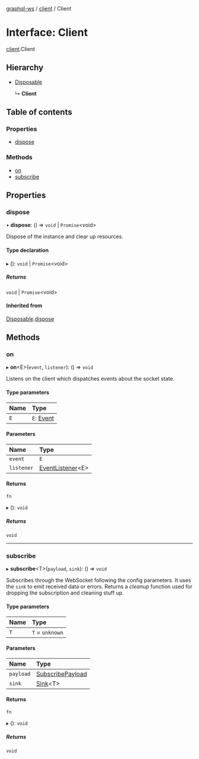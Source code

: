 [graphql-ws](../README.md) / [client](../modules/client.md) / Client

# Interface: Client

[client](../modules/client.md).Client

## Hierarchy

- [Disposable](common.disposable.md)

  ↳ **Client**

## Table of contents

### Properties

- [dispose](client.client-1.md#dispose)

### Methods

- [on](client.client-1.md#on)
- [subscribe](client.client-1.md#subscribe)

## Properties

### dispose

• **dispose**: () => `void` \| `Promise`<void\>

Dispose of the instance and clear up resources.

#### Type declaration

▸ (): `void` \| `Promise`<void\>

##### Returns

`void` \| `Promise`<void\>

#### Inherited from

[Disposable](common.disposable.md).[dispose](common.disposable.md#dispose)

## Methods

### on

▸ **on**<E\>(`event`, `listener`): () => `void`

Listens on the client which dispatches events about the socket state.

#### Type parameters

| Name | Type |
| :------ | :------ |
| `E` | `E`: [Event](../modules/client.md#event) |

#### Parameters

| Name | Type |
| :------ | :------ |
| `event` | `E` |
| `listener` | [EventListener](../modules/client.md#eventlistener)<E\> |

#### Returns

`fn`

▸ (): `void`

##### Returns

`void`

___

### subscribe

▸ **subscribe**<T\>(`payload`, `sink`): () => `void`

Subscribes through the WebSocket following the config parameters. It
uses the `sink` to emit received data or errors. Returns a _cleanup_
function used for dropping the subscription and cleaning stuff up.

#### Type parameters

| Name | Type |
| :------ | :------ |
| `T` | `T` = `unknown` |

#### Parameters

| Name | Type |
| :------ | :------ |
| `payload` | [SubscribePayload](common.subscribepayload.md) |
| `sink` | [Sink](common.sink.md)<T\> |

#### Returns

`fn`

▸ (): `void`

##### Returns

`void`
